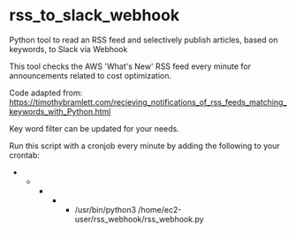 # rss_to_slack_webhook

Python tool to read an RSS feed and selectively publish articles, based on keywords, to Slack via Webhook

This tool checks the AWS 'What's New' RSS feed every minute for announcements related to cost optimization. 

Code adapted from: https://timothybramlett.com/recieving_notifications_of_rss_feeds_matching_keywords_with_Python.html

Key word filter can be updated for your needs. 

Run this script with a cronjob every minute by adding the following to your crontab:

* * * * * /usr/bin/python3 /home/ec2-user/rss_webhook/rss_webhook.py

